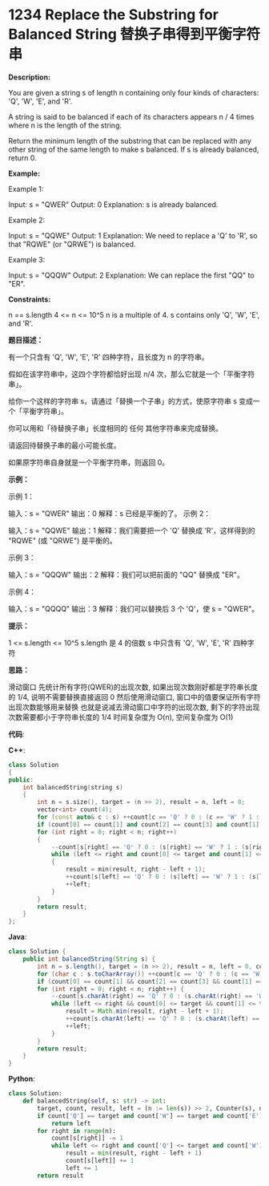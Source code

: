 # 1234 Replace the Substring for Balanced String 替换子串得到平衡字符串

__Description:__

You are given a string s of length n containing only four kinds of characters: 'Q', 'W', 'E', and 'R'.

A string is said to be balanced if each of its characters appears n / 4 times where n is the length of the string.

Return the minimum length of the substring that can be replaced with any other string of the same length to make s balanced. If s is already balanced, return 0.

__Example:__

Example 1:

Input: s = "QWER"
Output: 0
Explanation: s is already balanced.

Example 2:

Input: s = "QQWE"
Output: 1
Explanation: We need to replace a 'Q' to 'R', so that "RQWE" (or "QRWE") is balanced.

Example 3:

Input: s = "QQQW"
Output: 2
Explanation: We can replace the first "QQ" to "ER".

__Constraints:__

n == s.length
4 <= n <= 10^5
n is a multiple of 4.
s contains only 'Q', 'W', 'E', and 'R'.

__题目描述：__

有一个只含有 'Q', 'W', 'E', 'R' 四种字符，且长度为 n 的字符串。

假如在该字符串中，这四个字符都恰好出现 n/4 次，那么它就是一个「平衡字符串」。

给你一个这样的字符串 s，请通过「替换一个子串」的方式，使原字符串 s 变成一个「平衡字符串」。

你可以用和「待替换子串」长度相同的 任何 其他字符串来完成替换。

请返回待替换子串的最小可能长度。

如果原字符串自身就是一个平衡字符串，则返回 0。

__示例：__

示例 1：

输入：s = "QWER"
输出：0
解释：s 已经是平衡的了。
示例 2：

输入：s = "QQWE"
输出：1
解释：我们需要把一个 'Q' 替换成 'R'，这样得到的 "RQWE" (或 "QRWE") 是平衡的。

示例 3：

输入：s = "QQQW"
输出：2
解释：我们可以把前面的 "QQ" 替换成 "ER"。

示例 4：

输入：s = "QQQQ"
输出：3
解释：我们可以替换后 3 个 'Q'，使 s = "QWER"。

__提示：__

1 <= s.length <= 10^5
s.length 是 4 的倍数
s 中只含有 'Q', 'W', 'E', 'R' 四种字符

__思路：__

滑动窗口
先统计所有字符(QWER)的出现次数, 如果出现次数刚好都是字符串长度的 1/4, 说明不需要替换直接返回 0
然后使用滑动窗口, 窗口中的值要保证所有字符出现次数能够用来替换
也就是说减去滑动窗口中字符的出现次数, 剩下的字符出现次数需要都小于字符串长度的 1/4
时间复杂度为 O(n), 空间复杂度为 O(1)

__代码__:

__C++__:

```C++
class Solution 
{
public:
    int balancedString(string s) 
    {
        int n = s.size(), target = (n >> 2), result = n, left = 0;
        vector<int> count(4);
        for (const auto& c : s) ++count[c == 'Q' ? 0 : (c == 'W' ? 1 : (c == 'E' ? 2 : 3))];
        if (count[0] == count[1] and count[2] == count[3] and count[1] == count[2]) return left;
        for (int right = 0; right < n; right++) 
        {
            --count[s[right] == 'Q' ? 0 : (s[right] == 'W' ? 1 : (s[right] == 'E' ? 2 : 3))];
            while (left <= right and count[0] <= target and count[1] <= target and count[2] <= target and count[3] <= target) 
            {
                result = min(result, right - left + 1);
                ++count[s[left] == 'Q' ? 0 : (s[left] == 'W' ? 1 : (s[left] == 'E' ? 2 : 3))];
                ++left;
            }
        }
        return result;
    }
};
```

__Java__:

```Java
class Solution {
    public int balancedString(String s) {
        int n = s.length(), target = (n >> 2), result = n, left = 0, count[] = new int[4];
        for (char c : s.toCharArray()) ++count[c == 'Q' ? 0 : (c == 'W' ? 1 : (c == 'E' ? 2 : 3))];
        if (count[0] == count[1] && count[2] == count[3] && count[1] == count[2]) return left;
        for (int right = 0; right < n; right++) {
            --count[s.charAt(right) == 'Q' ? 0 : (s.charAt(right) == 'W' ? 1 : (s.charAt(right) == 'E' ? 2 : 3))];
            while (left <= right && count[0] <= target && count[1] <= target && count[2] <= target && count[3] <= target) {
                result = Math.min(result, right - left + 1);
                ++count[s.charAt(left) == 'Q' ? 0 : (s.charAt(left) == 'W' ? 1 : (s.charAt(left) == 'E' ? 2 : 3))];
                ++left;
            }
        }
        return result;
    }   
}
```

__Python__:

```Python
class Solution:
    def balancedString(self, s: str) -> int:
        target, count, result, left = (n := len(s)) >> 2, Counter(s), n, 0
        if count['Q'] == target and count['W'] == target and count['E'] == target and count['R'] == target:
            return left
        for right in range(n):
            count[s[right]] -= 1
            while left <= right and count['Q'] <= target and count['W'] <= target and count['E'] <= target and count['R'] <= target:
                result = min(result, right - left + 1)
                count[s[left]] += 1
                left += 1
        return result
```
